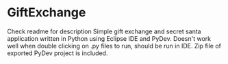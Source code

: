 # GiftExchange
Check readme for description
Simple gift exchange and secret santa application written in Python using Eclipse IDE and PyDev. 
Doesn't work well when double clicking on .py files to run, should be run in IDE.
Zip file of exported PyDev project is included. 
